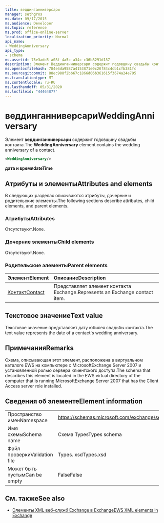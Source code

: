 ```yaml
---
title: веддинганниверсари
manager: sethgros
ms.date: 09/17/2015
ms.audience: Developer
ms.topic: reference
ms.prod: office-online-server
localization_priority: Normal
api_name:
- WeddingAnniversary
api_type:
- schema
ms.assetid: 75e3add5-a08f-4a5c-a34c-c36b8291d187
description: Элемент Веддинганниверсари содержит годовщину свадьбы контакта.
ms.openlocfilehash: 784e4da9587a4153871e0c20f84c4cb1cfb381fc
ms.sourcegitcommit: 88ec988f2bb67c1866d06b361615f3674a24e795
ms.translationtype: MT
ms.contentlocale: ru-RU
ms.lasthandoff: 05/31/2020
ms.locfileid: "44464877"
---
```

# <a name="weddinganniversary"></a><span data-ttu-id="9fda6-103">веддинганниверсари</span><span class="sxs-lookup"><span data-stu-id="9fda6-103">WeddingAnniversary</span></span>

<span data-ttu-id="9fda6-104">Элемент **веддинганниверсари** содержит годовщину свадьбы контакта.</span><span class="sxs-lookup"><span data-stu-id="9fda6-104">The **WeddingAnniversary** element contains the wedding anniversary of a contact.</span></span> 
  
```xml
<WeddingAnniversary/>
```

 <span data-ttu-id="9fda6-105">**дата и время**</span><span class="sxs-lookup"><span data-stu-id="9fda6-105">**dateTime**</span></span>
## <a name="attributes-and-elements"></a><span data-ttu-id="9fda6-106">Атрибуты и элементы</span><span class="sxs-lookup"><span data-stu-id="9fda6-106">Attributes and elements</span></span>

<span data-ttu-id="9fda6-107">В следующих разделах описываются атрибуты, дочерние и родительские элементы.</span><span class="sxs-lookup"><span data-stu-id="9fda6-107">The following sections describe attributes, child elements, and parent elements.</span></span>
  
### <a name="attributes"></a><span data-ttu-id="9fda6-108">Атрибуты</span><span class="sxs-lookup"><span data-stu-id="9fda6-108">Attributes</span></span>

<span data-ttu-id="9fda6-109">Отсутствуют.</span><span class="sxs-lookup"><span data-stu-id="9fda6-109">None.</span></span>
  
### <a name="child-elements"></a><span data-ttu-id="9fda6-110">Дочерние элементы</span><span class="sxs-lookup"><span data-stu-id="9fda6-110">Child elements</span></span>

<span data-ttu-id="9fda6-111">Отсутствуют.</span><span class="sxs-lookup"><span data-stu-id="9fda6-111">None.</span></span>
  
### <a name="parent-elements"></a><span data-ttu-id="9fda6-112">Родительские элементы</span><span class="sxs-lookup"><span data-stu-id="9fda6-112">Parent elements</span></span>

|<span data-ttu-id="9fda6-113">**Элемент**</span><span class="sxs-lookup"><span data-stu-id="9fda6-113">**Element**</span></span>|<span data-ttu-id="9fda6-114">**Описание**</span><span class="sxs-lookup"><span data-stu-id="9fda6-114">**Description**</span></span>|
|:-----|:-----|
|[<span data-ttu-id="9fda6-115">Контакт</span><span class="sxs-lookup"><span data-stu-id="9fda6-115">Contact</span></span>](contact.md) <br/> |<span data-ttu-id="9fda6-116">Представляет элемент контакта Exchange.</span><span class="sxs-lookup"><span data-stu-id="9fda6-116">Represents an Exchange contact item.</span></span>  <br/> |
   
## <a name="text-value"></a><span data-ttu-id="9fda6-117">Текстовое значение</span><span class="sxs-lookup"><span data-stu-id="9fda6-117">Text value</span></span>

<span data-ttu-id="9fda6-118">Текстовое значение представляет дату юбилея свадьбы контакта.</span><span class="sxs-lookup"><span data-stu-id="9fda6-118">The text value represents the date of a contact's wedding anniversary.</span></span>
  
## <a name="remarks"></a><span data-ttu-id="9fda6-119">Примечания</span><span class="sxs-lookup"><span data-stu-id="9fda6-119">Remarks</span></span>

<span data-ttu-id="9fda6-120">Схема, описывающая этот элемент, расположена в виртуальном каталоге EWS на компьютере с MicrosoftExchange Server 2007 и установленной ролью сервера клиентского доступа.</span><span class="sxs-lookup"><span data-stu-id="9fda6-120">The schema that describes this element is located in the EWS virtual directory of the computer that is running MicrosoftExchange Server 2007 that has the Client Access server role installed.</span></span>
  
## <a name="element-information"></a><span data-ttu-id="9fda6-121">Сведения об элементе</span><span class="sxs-lookup"><span data-stu-id="9fda6-121">Element information</span></span>

|||
|:-----|:-----|
|<span data-ttu-id="9fda6-122">Пространство имен</span><span class="sxs-lookup"><span data-stu-id="9fda6-122">Namespace</span></span>  <br/> |https://schemas.microsoft.com/exchange/services/2006/types  <br/> |
|<span data-ttu-id="9fda6-123">Имя схемы</span><span class="sxs-lookup"><span data-stu-id="9fda6-123">Schema name</span></span>  <br/> |<span data-ttu-id="9fda6-124">Схема Types</span><span class="sxs-lookup"><span data-stu-id="9fda6-124">Types schema</span></span>  <br/> |
|<span data-ttu-id="9fda6-125">Файл проверки</span><span class="sxs-lookup"><span data-stu-id="9fda6-125">Validation file</span></span>  <br/> |<span data-ttu-id="9fda6-126">Types. xsd</span><span class="sxs-lookup"><span data-stu-id="9fda6-126">Types.xsd</span></span>  <br/> |
|<span data-ttu-id="9fda6-127">Может быть пустым</span><span class="sxs-lookup"><span data-stu-id="9fda6-127">Can be empty</span></span>  <br/> |<span data-ttu-id="9fda6-128">False</span><span class="sxs-lookup"><span data-stu-id="9fda6-128">False</span></span>  <br/> |
   
## <a name="see-also"></a><span data-ttu-id="9fda6-129">См. также</span><span class="sxs-lookup"><span data-stu-id="9fda6-129">See also</span></span>



- [<span data-ttu-id="9fda6-130">Элементы XML веб-служб Exchange в Exchange</span><span class="sxs-lookup"><span data-stu-id="9fda6-130">EWS XML elements in Exchange</span></span>](ews-xml-elements-in-exchange.md)

